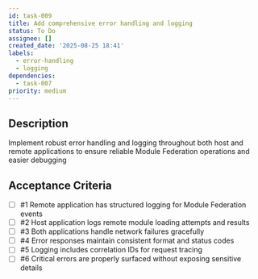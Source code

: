 ```yaml
---
id: task-009
title: Add comprehensive error handling and logging
status: To Do
assignee: []
created_date: '2025-08-25 18:41'
labels:
  - error-handling
  - logging
dependencies:
  - task-007
priority: medium
---
```


## Description

Implement robust error handling and logging throughout both host and remote applications to ensure reliable Module Federation operations and easier debugging

## Acceptance Criteria
<!-- AC:BEGIN -->
- [ ] #1 Remote application has structured logging for Module Federation events
- [ ] #2 Host application logs remote module loading attempts and results
- [ ] #3 Both applications handle network failures gracefully
- [ ] #4 Error responses maintain consistent format and status codes
- [ ] #5 Logging includes correlation IDs for request tracing
- [ ] #6 Critical errors are properly surfaced without exposing sensitive details
<!-- AC:END -->
